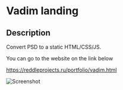 # Vadim landing

## Description

Convert PSD to a static HTML/CSS/JS.

You can go to the website on the link below

https://reddleprojects.ru/portfolio/vadim.html

![Screenshot](https://github.com/Konstantin1996/VadimSite/blob/master/preview/landing.png)
